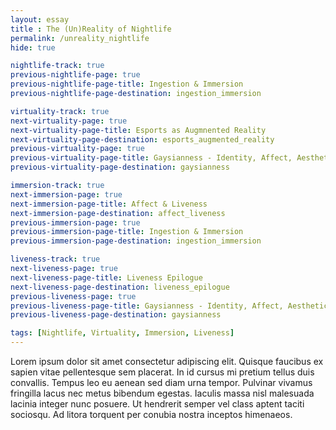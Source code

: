 ```yaml
--- 
layout: essay
title : The (Un)Reality of Nightlife
permalink: /unreality_nightlife
hide: true

nightlife-track: true
previous-nightlife-page: true
previous-nightlife-page-title: Ingestion & Immersion
previous-nightlife-page-destination: ingestion_immersion

virtuality-track: true
next-virtuality-page: true
next-virtuality-page-title: Esports as Augmnented Reality
next-virtuality-page-destination: esports_augmented_reality
previous-virtuality-page: true
previous-virtuality-page-title: Gaysianness - Identity, Affect, Aesthetic
previous-virtuality-page-destination: gaysianness

immersion-track: true
next-immersion-page: true
next-immersion-page-title: Affect & Liveness
next-immersion-page-destination: affect_liveness
previous-immersion-page: true
previous-immersion-page-title: Ingestion & Immersion
previous-immersion-page-destination: ingestion_immersion

liveness-track: true
next-liveness-page: true
next-liveness-page-title: Liveness Epilogue
next-liveness-page-destination: liveness_epilogue
previous-liveness-page: true
previous-liveness-page-title: Gaysianness - Identity, Affect, Aesthetic
previous-liveness-page-destination: gaysianness

tags: [Nightlife, Virtuality, Immersion, Liveness]
---
```


Lorem ipsum dolor sit amet consectetur adipiscing elit. Quisque faucibus ex sapien vitae pellentesque sem placerat. In id cursus mi pretium tellus duis convallis. Tempus leo eu aenean sed diam urna tempor. Pulvinar vivamus fringilla lacus nec metus bibendum egestas. Iaculis massa nisl malesuada lacinia integer nunc posuere. Ut hendrerit semper vel class aptent taciti sociosqu. Ad litora torquent per conubia nostra inceptos himenaeos.
